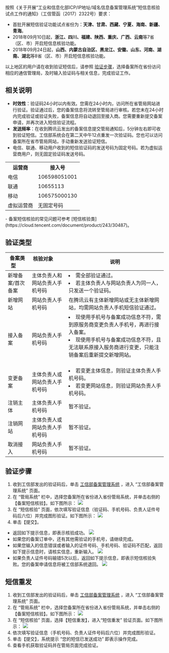 按照《关于开展“工业和信息化部ICP/IP地址/域名信息备案管理系统”短信息核验试点工作的通知》（工信管函〔2017〕2322号）要求：
- 首批开展短信验证功能试点省份为：**天津、甘肃、西藏、宁夏、海南、新疆、青海**。
- 2018年09月10日起，**浙江、四川、福建、陕西、重庆、广西、云南**等7省（区、市）开启短信息核验功能。
- 2018年09月24日起，**山西、内蒙古自治区、黑龙江、安徽、山东、河南、湖南、湖北**等8省（区、市）开启短信息核验功能。

以上地区的用户请在收到验证短信后，请参照 [验证步骤](#validation.step)，选择备案所在省份访问相应的通信管理局，及时输入验证码与相关信息，完成验证工作。

## 相关说明

- **时效性**：验证码24小时以内有效。您需在24小时内，访问所在省管局网站进行验证。验证通过后，您的备案信息将流转至管局进行审核。若您未在24小时内完成验证或验证失败，备案信息将自动退回至接入商。您需要重新提交备案申请，并再次进入短信验证流程。
- **发送频率**：在收到腾讯云发出的备案信息提交管局通知后，5分钟左右即可收到验证短信。工信部系统会在第二天中午12点重发一次验证码。您也可以访问备案所在省市管局网站，手动重新发送验证短信。
- 电信、联通、移动用户收到的短信验证码的发送号码为固定号码。若为虚拟运营商用户，则无固定验证码发送号码。
<table>
<tr>
	<th>运营商</th>
	<th>接入号</th>
</tr>
<tr>
	<td>电信</td>
	<td>106598051001</td>
</tr>
<tr>
	<td>联通</td>
	<td>10655113</td>
</tr>
<tr>
	<td>移动</td>
	<td>106575000130</td>
</tr>
<tr>
	<td>虚拟运营商</td>
	<td>无固定号码</td>
</tr>
</table>
- 备案短信核验的常见问题可参考 [短信核验类](https://cloud.tencent.com/document/product/243/30487)。

## 验证类型

| **备案类型**       | **核验对象**          | **说明** |
| ------------- |-------------| -----|
| 新增备案/首次备案  | 主体负责人和网站负责人手机号码 |<li>需全部验证通过。</li><li>若主体负责人与网站负责人为同一人，只发送一个验证码。</li>|
| 新增网站  | 网站负责人手机号码 | 在腾讯云有主体新增网站或无主体新增网站，均需网站负责人手机短信验证通过。|
| 接入备案     | 网站负责人手机号码     |  <li>现使用手机号与备案成功信息不符，需到原服务商变更负责人手机号，再进行接入备案。</li> <li>现使用手机号与备案成功信息不符，且无法联系原接入服务商进行变更，只能注销备案后重新提交新增网站。</li>   |
| 变更备案 | 主体负责人或网站负责人手机号码     |<li>若变更主体信息，则验证主体负责人手机号码。</li><li>若变更网站信息，则验证网站负责人手机号码。</li>|
| 注销主体 | 主体负责人手机号码      | 暂不验证。 |
| 注销网站 |主体负责人或网站负责人手机号码    | 暂不验证。 |
| 取消接入 | 网站负责人手机号码 | 暂不验证。 |

<span id="validation.step"></span>
## 验证步骤

1. 收到工信部发出的验证码后，单击 [工信部备案管理系统](http://beian.miit.gov.cn/state/outPortal/loginPortal.action) ，进入 “工信部备案管理系统” 页面。
2. 在 “管局系统” 栏中，选择您备案所在省份进入省份管局系统，并单击右侧的【备案短信核验】。如下图所示：
![](https://main.qcloudimg.com/raw/1ee9edf38104de271bf621dae462f28d.png)  
3. 在 “短信核验” 页面，依次填写验证信息（验证码、手机号码、负责人证件号码后六位）并完成图形验证。如下图所示：
![](https://main.qcloudimg.com/raw/5832f078b13146bd9816cd77bc38bccd.png)
4. 单击【提交】。
 - 返回如下提示信息，即表示核验成功。
![](https://main.qcloudimg.com/raw/11aaa0f7485917218430a5e402a17cf2.png) 
 - 如果您的备案订单中，还有其他需验证的手机号，请继续完成。
 - 如果您输入的信息错误或者输入的证件号码、手机号码、验证码不匹配，返回如下提示信息时，请核实信息，重新输入。
 ![](https://main.qcloudimg.com/raw/fa1252be6d5f7cae747473038ab3974c.png)
 - 如果负责人证件号码输错5次以后，返回如下提示信息，即表示短信核验失败。您的备案申请信息将被工信部系统退回。
![](https://main.qcloudimg.com/raw/4ccff803193cb50dd708b55073e8ec6d.png)  

## 短信重发

1. 收到工信部发出的验证码后，单击 [工信部备案管理系统](http://beian.miit.gov.cn/state/outPortal/loginPortal.action) ，进入 “工信部备案管理系统” 页面。
2. 在 “管局系统” 栏中，选择您备案所在省份进入省份管局系统，并单击右侧的【备案短信核验】。如下图所示：
![](https://main.qcloudimg.com/raw/1ee9edf38104de271bf621dae462f28d.png)  
3. 在 “短信核验” 页面，选择【短信重发】，进入“短信重发” 验证页面。如下图所示：
![](https://main.qcloudimg.com/raw/4c093d4a0d87c3adf87d0b888d90e525.png)  
4. 依次填写验证信息（手机号码、负责人证件号码后六位）并完成图形验证。
5. 单击【提交】，系统提示 “您的短信已发送成功” 即表示操作完成。
6. 查看手机获取验证码并在管局页面完成验证。  



